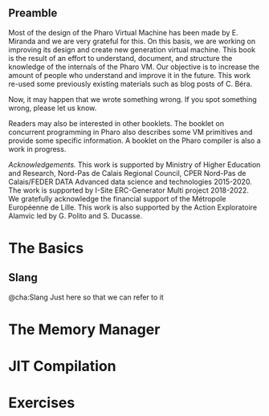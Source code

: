 ## Preamble


Most of the design of the Pharo Virtual Machine has been made by E. Miranda and we are very grateful for this.
On this basis, we are working on improving its design and create new generation virtual machine. 
This book is the result of an effort to understand, document, and structure the knowledge of the internals of the Pharo VM.
Our objective is to increase the amount of people who understand and improve it in the future.
This work re-used some previously existing materials such as blog posts of C. Béra.

Now, it may happen that we wrote something wrong. If you spot something wrong, please let us know.

Readers may also be interested in other booklets.
The booklet on concurrent programming in Pharo also describes some VM primitives and provide some specific information.
A booklet on the Pharo compiler is also a work in progress.

_Acknowledgements._ This work is supported by Ministry of Higher Education and Research, Nord-Pas de Calais Regional Council, CPER Nord-Pas de Calais/FEDER DATA Advanced data science and technologies 2015-2020.
The work is supported by I-Site ERC-Generator Multi project 2018-2022. We gratefully acknowledge the financial support of the Métropole Européenne de Lille.
This work is also supported by the Action Exploratoire Alamvic led by G. Polito and S. Ducasse.

# The Basics

<!inputFile|path=Chapters/2-ObjectStructure/objectStructure.md!>
<!inputFile|path=Chapters/3-MethodsAndBytecode/methodsbytecode.md!>
<!inputFile|path=Chapters/4-Interpreter/theInterpreter.md!>
<!inputFile|path=Chapters/5-DeeperBytecode/methodsbytecode.md!>


## Slang
@cha:Slang
Just here so that we can refer to it


# The Memory Manager

<!inputFile|path=Chapters/GarbageCollector/memoryStructure.md!>
<!inputFile|path=Chapters/GarbageCollector/newSpace.md!>
<!inputFile|path=Chapters/GarbageCollector/oldSpace.md!>
<!inputFile|path=Chapters/GarbageCollector/freeList.md!>
<!inputFile|path=Chapters/GarbageCollector/ephemerons.md!>

# JIT Compilation

<!inputFile|path=Chapters/CallingConventions/CallingConventions.md!>
<!inputFile|path=Chapters/JIT/stackStructure.md!>

# Exercises

<!inputFile|path=Chapters/HandonsStatic/handonsstatic.md!>